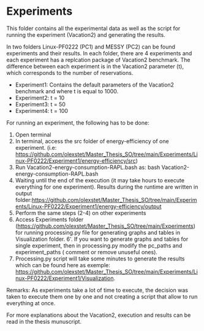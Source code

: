 # Experiments

This folder contains all the experimental data as well as the script for running the experiment (Vacation2) and generating the results. 

In two folders Linux-PF0222 (PC1) and MESSY (PC2) can be found experiments and their results.
In each folder, there are 4 experiments and each experiment has a replcation package of Vacation2 benchmark. 
The difference between each experiment is in the Vacation2 parameter (t), which corresponds to the number of reservations. 

- Experiment1: Contains the default parameters of the Vacation2 benchmark and where t is equal to 1000. 
- Experiment2: t = 10 
- Experiment3: t = 50 
- Experiment4: t = 100 

For running an experiment, the following has to be done: 

1. Open terminal 
2. In terminal, access the src folder of energy-efficiency of one experiment. (i.e: https://github.com/olexstet/Master_Thesis_SO/tree/main/Experiments/Linux-PF0222/Experiment1/energy-efficiency/src) 
3. Run Vacation2-energy-consumption-RAPL.bash as: bash Vacation2-energy-consumption-RAPL.bash
4. Waiting until the end of the execution (it may take hours to execute everything for one experiment). Results during the runtime are written in output folder:https://github.com/olexstet/Master_Thesis_SO/tree/main/Experiments/Linux-PF0222/Experiment1/energy-efficiency/output 
5. Perform the same steps (2-4) on other experiments 
6. Access Experiments folder (https://github.com/olexstet/Master_Thesis_SO/tree/main/Experiments) for running processing.py file for generating graphs and tables in Visualization folder.
6'. If you want to generate graphs and tables for single experiment, then in processing.py modify the pc_paths and experiment_paths ( comment or remove unuseful ones).
7. Processing.py script will take some minutes to generate the results which can be found here as exemple: https://github.com/olexstet/Master_Thesis_SO/tree/main/Experiments/Linux-PF0222/Experiment1/Visualization. 

Remarks: As experiments take a lot of time to execute, the decision was taken to execute them one by one and not creating a script that allow to run everything at once. 

For more explanations about the Vacation2, execution and results can be read in the thesis munuscript. 
